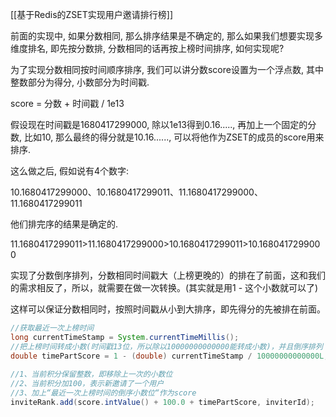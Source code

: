 [[基于Redis的ZSET实现用户邀请排行榜]]

前面的实现中, 如果分数相同, 那么排序结果是不确定的, 那么如果我们想要实现多维度排名, 即先按分数排, 分数相同的话再按上榜时间排序, 如何实现呢?

为了实现分数相同按时间顺序排序, 我们可以讲分数score设置为一个浮点数, 其中整数部分为得分, 小数部分为时间戳.

score = 分数 + 时间戳 / 1e13

假设现在时间戳是1680417299000, 除以1e13得到0.16....., 再加上一个固定的分数, 比如10, 那么最终的得分就是10.16......, 可以将他作为ZSET的成员的score用来排序.

这么做之后, 假如说有4个数字:

10.1680417299000、10.1680417299011、11.1680417299000、11.1680417299011

他们排完序的结果是确定的.

11.1680417299011>11.1680417299000>10.1680417299011>10.1680417299000

实现了分数倒序排列，分数相同时间戳大（上榜更晚的）的排在了前面，这和我们的需求相反了，所以，就需要在做一次转换。(其实就是用1 - 这个小数就可以了)

这样可以保证分数相同时，按照时间戳从小到大排序，即先得分的先被排在前面。

```java
//获取最近一次上榜时间  
long currentTimeStamp = System.currentTimeMillis();  
//把上榜时间转成小数(时间戳13位，所以除以10000000000000能转成小数)，并且倒序排列（用1减），即上榜时间越早，分数越大（时间越晚，时间戳越大，用1减一下，就反过来了）  
double timePartScore = 1 - (double) currentTimeStamp / 10000000000000L;  
  
//1、当前积分保留整数，即移除上一次的小数位  
//2、当前积分加100，表示新邀请了一个用户  
//3、加上“最近一次上榜时间的倒序小数位“作为score  
inviteRank.add(score.intValue() + 100.0 + timePartScore, inviterId);
```

